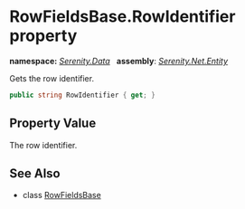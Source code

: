 # RowFieldsBase.RowIdentifier property
**namespace:** *[Serenity.Data](../../README.md#serenity.data-namespace)*   **assembly**: *[Serenity.Net.Entity](../../README.md)*

Gets the row identifier.

```csharp
public string RowIdentifier { get; }
```

## Property Value

The row identifier.

## See Also

* class [RowFieldsBase](../RowFieldsBase.md)